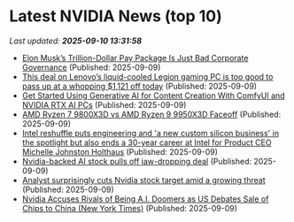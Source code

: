 # Latest NVIDIA News (top 10)
_Last updated: **2025-09-10 13:31:58**_

- [Elon Musk’s Trillion-Dollar Pay Package Is Just Bad Corporate Governance](https://insights.som.yale.edu/insights/elon-musks-trillion-dollar-pay-package-is-just-bad-corporate-governance) (Published: 2025-09-09)
- [This deal on Lenovo’s liquid-cooled Legion gaming PC is too good to pass up at a whopping $1,121 off today](http://9to5toys.com/2025/09/09/lenovo-liquid-cooled-legion-gaming-pc-too-good-to-pass-up-at-1121-off/) (Published: 2025-09-09)
- [Get Started Using Generative AI for Content Creation With ComfyUI and NVIDIA RTX AI PCs](https://blogs.nvidia.com/blog/rtx-ai-garage-comfyui-wan-qwen-flux-krea-remix/) (Published: 2025-09-09)
- [AMD Ryzen 7 9800X3D vs AMD Ryzen 9 9950X3D Faceoff](https://www.tomshardware.com/pc-components/cpus/amd-ryzen-9-9950x3d-vs-amd-ryzen-7-9800x3d-faceoff) (Published: 2025-09-09)
- [Intel reshuffle puts engineering and 'a new custom silicon business' in the spotlight but also ends a 30-year career at Intel for Product CEO Michelle Johnston Holthaus](https://www.pcgamer.com/hardware/graphics-cards/intel-reshuffle-puts-engineering-and-a-new-custom-silicon-business-in-the-spotlight-but-also-ends-a-30-year-career-at-intel-for-product-ceo-michelle-johnston-holthaus/) (Published: 2025-09-09)
- [Nvidia-backed AI stock pulls off jaw-dropping deal](https://biztoc.com/x/6b85328911ad77c3) (Published: 2025-09-09)
- [Analyst surprisingly cuts Nvidia stock target amid a growing threat](https://biztoc.com/x/413f59717a8f3f3b) (Published: 2025-09-09)
- [Nvidia Accuses Rivals of Being A.I. Doomers as US Debates Sale of Chips to China (New York Times)](https://www.memeorandum.com/250909/p25) (Published: 2025-09-09)
